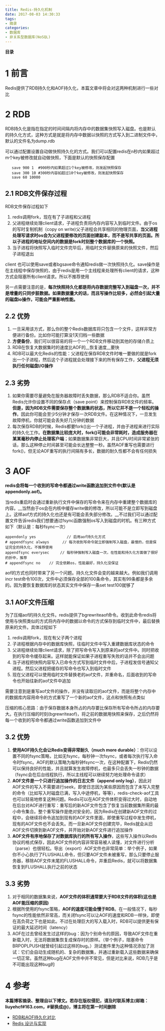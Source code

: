 ```yaml
---
title: Redis-持久化机制
date: 2017-08-03 14:30:33
tags: 
- 摘录
categories: 
- 数据库
- 非关系型数据库(NoSQL)
---
```


__目录__

<!-- toc -->
<!--more-->

# 1 前言

Redis提供了RDB持久化和AOF持久化，本篇文章中将会对这两种机制进行一些对比

# 2 RDB

RDB持久化是指在指定的时间间隔内将内存中的数据集快照写入磁盘。也是默认的持久化方式，这种方式是就是将内存中数据以快照的方式写入到二进制文件中，默认的文件名为dump.rdb

可以通过配置设置自动做快照持久化的方式。我们可以配置redis在n秒内如果超过m个key被修改就自动做快照，下面是默认的快照保存配置

```
   save 900 1  #900秒内如果超过1个key被修改，则发起快照保存
   save 300 10 #300秒内容如超过10个key被修改，则发起快照保存
   save 60 10000
```

## 2.1 RDB文件保存过程

RDB文件保存过程如下

1. redis调用fork，现在有了子进程和父进程
1. 父进程继续处理client请求，子进程负责将内存内容写入到临时文件。由于os的写时复制机制（copy on write)父子进程会共享相同的物理页面，__当父进程处理写请求时os会为父进程要修改的页面创建副本，而不是写共享的页面。所以子进程的地址空间内的数据是fork时刻整个数据库的一个快照。__
1. 当子进程将快照写入临时文件完毕后，用临时文件替换原来的快照文件，然后子进程退出

client 也可以使用save或者bgsave命令通知redis做一次快照持久化。save操作是在主线程中保存快照的，由于redis是用一个主线程来处理所有client的请求，这种方式会阻塞所有client请求。所以不推荐使用

另一点需要注意的是，__每次快照持久化都是将内存数据完整写入到磁盘一次，并不是增量的只同步脏数据。如果数据量大的话，而且写操作比较多，必然会引起大量的磁盘io操作，可能会严重影响性能。__

## 2.2 优势

1. 一旦采用该方式，那么你的整个Redis数据库将只包含一个文件，这样非常方便进行备份。比如你可能打算没1天归档一些数据
1. __方便备份__，我们可以很容易的将一个一个RDB文件移动到其他的存储介质上
1. RDB在恢复大数据集时的速度比AOF的__恢复速度__要快
1. RDB可以最大化Redis的性能：父进程在保存RDB文件时唯一要做的就是fork出一个子进程，然后这个子进程就会处理接下来的所有保存工作，__父进程无须执行任何磁盘I/O操作__

## 2.3 劣势

1. 如果你需要尽量避免在服务器故障时丢失数据，那么RDB不适合你。虽然Redis允许你设置不同的保存点（save point）来控制保存RDB文件的频率。__但是，因为RDB文件需要保存整个数据集的状态，所以它并不是一个轻松的操作__。因此你可能会至少5分钟才保存一次RDB文件。在这种情况下，一旦发生故障停机，你就可能会丢失好几分钟的数据
1. 每次保存RDB的时候，Redis都要fork()出一个子进程，并由子进程来进行实际的持久化工作。__在数据集比较庞大时，fork()可能会非常耗时，造成服务器在某某毫秒内停止处理客户端__；如果数据集非常巨大，并且CPU时间非常紧张的话，那么这种停止时间甚至可能会长达整整一秒。虽然AOF重写也需要进行fork()，但无论AOF重写的执行间隔有多长，数据的耐久性都不会有任何损失

# 3 AOF

__redis会将每一个收到的写命令都通过write函数追加到文件中(默认是appendonly.aof)。__

当redis重启时会通过重新执行文件中保存的写命令来在内存中重建整个数据库的内容。__当然由于os会在内核中缓存write做的修改，所以可能不是立即写到磁盘上。这样aof方式的持久化也还是有可能会丢失部分修改。__不过我们可以通过配置文件告诉redis我们想要通过fsync函数强制os写入到磁盘的时机。有三种方式如下（默认是：每秒fsync一次）

```
appendonly yes              // 启用aof持久化方式
# appendfsync always      // 每次收到写命令就立即强制写入磁盘，最慢的，但是保证完全的持久化，不推荐使用
appendfsync everysec     // 每秒钟强制写入磁盘一次，在性能和持久化方面做了很好的折中，推荐
# appendfsync no    // 完全依赖os，性能最好，持久化没保证
```

aof的方式也同时带来了另一个问题。持久化文件会变的越来越大。例如我们调用incr test命令100次，文件中必须保存全部的100条命令，其实有99条都是多余的。因为要恢复数据库的状态其实文件中保存一条set test100就够了

## 3.1 AOF文件压缩

为了压缩aof的持久化文件。redis提供了bgrewriteaof命令。收到此命令redis将使用与快照类似的方式将内存中的数据以命令的方式保存到临时文件中，最后替换原来的文件。具体过程如下

1. redis调用fork，现在有父子两个进程
1. 子进程根据内存中的数据库快照，往临时文件中写入重建数据库状态的命令
1. 父进程继续处理client请求，除了把写命令写入到原来的aof文件中。同时把收到的写命令缓存起来。这样就能保证如果子进程重写失败的话并不会出问题
1. 当子进程把快照内容写入已命令方式写到临时文件中后，子进程发信号通知父进程。然后父进程把缓存的写命令也写入到临时文件
1. 现在父进程可以使用临时文件替换老的aof文件，并重命名，后面收到的写命令也开始往新的aof文件中追加

需要注意到是重写aof文件的操作，并没有读取旧的aof文件，而是将整个内存中的数据库内容用命令的方式重写了一个新的aof文件，这点和快照有点类似

压缩的核心思路：由于保存数据本身所占的内存要比保存所有写命令所占的内存要大。在执行压缩的时刻(bgrewriteaof)，将之前的数据用快照来保存，之后仍然将每一个收到的写命令都通过write函数追加到文件中

## 3.2 优势

1. __使用AOF持久化会让Redis变得非常耐久（much more durable）__：你可以设置不同的fsync策略，比如无fsync，每秒钟一次fsync，或者每次执行写入命令时fsync。AOF的默认策略为每秒钟fsync一次，在这种配置下，Redis仍然可以保持良好的性能，并且就算发生故障停机，也最多只会丢失一秒钟的数据（fsync会在后台线程执行，所以主线程可以继续努力地处理命令请求）
1. __AOF文件是一个只进行追加操作的日志文件（append only log）__，因此对AOF文件的写入不需要进行seek，即使日志因为某些原因而包含了未写入完整的命令（比如写入时磁盘已满，写入中途停机，等等），redis-check-aof工具也可以轻易地修复这种问题。Redis可以在AOF文件体积变得过大时，自动地在后台对AOF进行重写：重写后的新AOF文件包含了恢复当前数据集所需的最小命令集合。整个重写操作是绝对安全的，因为Redis在创建新AOF文件的过程中，会继续将命令追加到现有的AOF文件里面，即使重写过程中发生停机，现有的AOF文件也不会丢失。而一旦新AOF文件创建完毕，Redis就会从旧AOF文件切换到新AOF文件，并开始对新AOF文件进行追加操作
1. __AOF文件有序地保存了对数据库执行的所有写入操作__，这些写入操作以Redis协议的格式保存，因此AOF文件的内容非常容易被人读懂，对文件进行分析（parse）也很轻松。导出（export）AOF文件也非常简单：举个例子，如果你不小心执行了FLUSHALL命令，但只要AOF文件未被重写，那么只要停止服务器，移除AOF文件末尾的FLUSHALL命令，并重启Redis，就可以将数据集恢复到FLUSHALL执行之前的状态

## 3.3 劣势

1. 对于相同的数据集来说，__AOF文件的体积通常要大于RDB文件的体积(这也是AOF能压缩的原因)__
1. 根据所使用的fsync策略，__AOF的速度可能会慢于RDB__。在一般情况下，每秒fsync的性能依然非常高，而关闭fsync可以让AOF的速度和RDB一样快，即使在高负荷之下也是如此。不过在处理巨大的写入载入时，RDB可以提供更有保证的最大延迟时间（latency）
1. AOF在过去曾经发生过这样的bug：因为个别命令的原因，导致AOF文件在重新载入时，无法将数据集恢复成保存时的原样。（举个例子，阻塞命令BRPOPLPUSH就曾经引起过这样的bug。）测试套件里为这种情况添加了测试：它们会自动生成随机的、复杂的数据集，并通过重新载入这些数据来确保一切正常。虽然这种bug在AOF文件中并不常见，但是对比来说，RDB几乎是不可能出现这种bug的

# 4 参考

__本篇博客摘录、整理自以下博文。若存在版权侵犯，请及时联系博主(邮箱：liuyehcf#163.com，#替换成@)，博主将在第一时间删除__

* [RDB和AOF持久化对比](http://www.cnblogs.com/rollenholt/p/3874443.html)
* [Redis 设计与实现](http://redisbook.readthedocs.io/en/latest/internal/aof.html)

